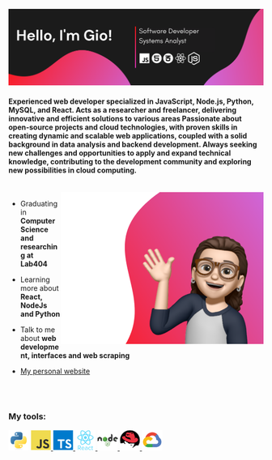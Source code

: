 ![MasterHead](https://github.com/giossaurus/giossaurus/blob/main/giobanner_novo23.png)
<h4>  Experienced web developer specialized in JavaScript, Node.js, Python, MySQL, and React. Acts as a researcher and freelancer, delivering innovative and efficient solutions to various areas Passionate about open-source projects and cloud technologies, with proven skills in creating dynamic and scalable web applications, coupled with a solid background in data analysis and backend development. Always seeking new challenges and opportunities to apply and expand technical knowledge, contributing to the development community and exploring new possibilities in cloud computing.</h4>
<br>

<img align="right" alt="Gio Avatar" width="400" src="https://github.com/giossaurus/giossaurus/blob/main/gio_avatar.png"/>

- Graduating in **Computer Science and researching at Lab404**

- Learning more about **React, NodeJs and Python**

- Talk to me about **web development, interfaces and web scraping**

- [My personal website](https://solnyechniygio.com.br)
<br>

<br>
<h3 align="left">My tools:</h3>
<p align="left"> <img src="https://github.com/devicons/devicon/blob/master/icons/python/python-original.svg" alt="python" width="40" height="40"/> <a href="https://developer.mozilla.org/en-US/docs/Web/JavaScript" target="_blank" rel="noreferrer">  <img src="https://raw.githubusercontent.com/devicons/devicon/master/icons/javascript/javascript-original.svg" alt="javascript" width="40" height="40"/> <a href="https://www.typescriptlang.org/" target="_blank" rel="noreferrer"> <img src="https://raw.githubusercontent.com/devicons/devicon/master/icons/typescript/typescript-original.svg" alt="typescript" width="40" height="40"/> </a></a> <a href="https://reactjs.org/" target="_blank" rel="noreferrer"> <img src="https://raw.githubusercontent.com/devicons/devicon/master/icons/react/react-original-wordmark.svg" alt="react" width="40" height="40"/> </a> <a href="https://nodejs.org" target="_blank" rel="noreferrer"> <img src="https://raw.githubusercontent.com/devicons/devicon/master/icons/nodejs/nodejs-original-wordmark.svg" alt="nodejs" width="40" height="40"/> <img src="https://github.com/devicons/devicon/blob/master/icons/redhat/redhat-original.svg" alt="redhat" width="40" height="40"/> <img src="https://github.com/devicons/devicon/blob/master/icons/googlecloud/googlecloud-original.svg" alt="gcloud" width="40" height="40"/> </a> <br> 
<br> 
<br>
